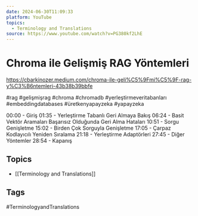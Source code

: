 ```yaml
---
date: 2024-06-30T11:09:33
platform: YouTube
topics:
  - Terminology and Translations
source: https://www.youtube.com/watch?v=PG380kf2LhE
---
```

# Chroma ile Gelişmiş RAG Yöntemleri

https://cbarkinozer.medium.com/chroma-ile-geli%C5%9Fmi%C5%9F-rag-y%C3%B6ntemleri-43b38b39bbfe

#rag #gelişmişrag #chroma #chromadb #yerleştirmeveritabanları #embeddingdatabases #üretkenyapayzeka #yapayzeka 

00:00 - Giriş
01:35 - Yerleştirme Tabanlı Geri Almaya Bakış
06:24 - Basit Vektör Aramaları Başarısız Olduğunda Geri Alma Hataları
10:51 - Sorgu Genişletme
15:02 - Birden Çok Sorguyla Genişletme
17:05 - Çarpaz Kodlayıcılı Yeniden Sıralama
21:18 - Yerleştirme Adaptörleri 
27:45 - Diğer Yöntemler
28:54 - Kapanış

## Topics
- [[Terminology and Translations]]

## Tags
#TerminologyandTranslations